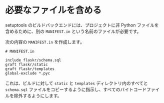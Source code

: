 # 必要なファイルを含める

setuptools のビルドバックエンドには、プロジェクトに非 Python ファイルを含めるために、別の `MANIFEST.in` という名前のファイルが必要です。

次の内容の `MANIFEST.in` を作成します。

```none
# MANIFEST.in

include flaskr/schema.sql
graft flaskr/static
graft flaskr/templates
global-exclude *.pyc
```

これは、ビルドに対して `static` と `templates` ディレクトリ内のすべてと `schema.sql` ファイルをコピーするように指示し、すべてのバイトコードファイルを除外するようにします。
